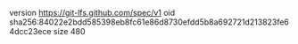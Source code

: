 version https://git-lfs.github.com/spec/v1
oid sha256:84022e2bdd585398eb8fc61e86d8730efdd5b8a692721d213823fe64dcc23ece
size 480
